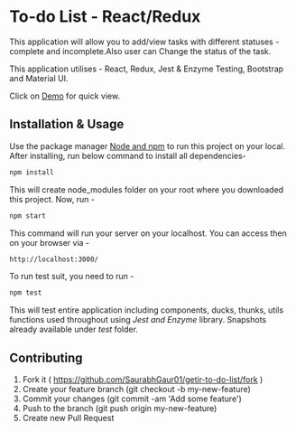 # To-do List - React/Redux

This application will allow you to add/view tasks with different statuses - complete and incomplete.Also user can Change the status of the task.

This application utilises - React, Redux, Jest & Enzyme Testing, Bootstrap and Material UI.

Click on [Demo](https://saurabhgaur01.github.io/todo-app/) for quick view.
## Installation & Usage

Use the package manager [Node and npm](https://docs.npmjs.com/downloading-and-installing-node-js-and-npm) to run this project on your local. After installing, run below command to install all dependencies-

```bash
npm install
```

This will create node_modules  folder on your root where you downloaded this project. Now, run -

```bash
npm start
```
This command will run your server on your localhost. You can access then on your browser via -

```bash
http://localhost:3000/
```

To run test suit, you need to run -

```bash
npm test
```
This will test entire application including components, ducks, thunks, utils functions used throughout using _Jest and Enzyme_ library. Snapshots already available under _test_ folder.


## Contributing
1. Fork it ( https://github.com/SaurabhGaur01/getir-to-do-list/fork )
2. Create your feature branch (git checkout -b my-new-feature)
3. Commit your changes (git commit -am 'Add some feature')
4. Push to the branch (git push origin my-new-feature)
5. Create new Pull Request
